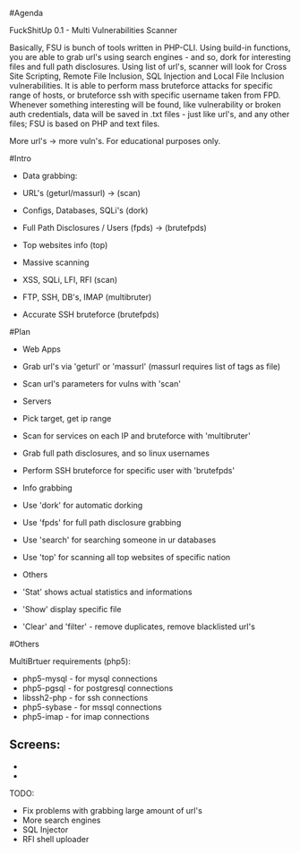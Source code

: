 
#Agenda

FuckShitUp 0.1 - Multi Vulnerabilities Scanner

Basically, FSU is bunch of tools written in PHP-CLI. Using build-in functions, you are able to grab url's using search engines - and so, dork for interesting files and full path disclosures. Using list of url's, scanner will look for Cross Site Scripting, Remote File Inclusion, SQL Injection and Local File Inclusion vulnerabilities. It is able to perform mass bruteforce attacks for specific range of hosts, or bruteforce ssh with specific username taken from FPD. Whenever something interesting will be found, like vulnerability or broken auth credentials, data will be saved in .txt files - just like url's, and any other files; FSU is based on PHP and text files.

More url's -> more vuln's.
For educational purposes only.

#Intro

- Data grabbing:
 - URL's (geturl/massurl) -> (scan)
 - Configs, Databases, SQLi's (dork)
 - Full Path Disclosures / Users (fpds) -> (brutefpds)
 - Top websites info (top)
  
- Massive scanning
 - XSS, SQLi, LFI, RFI (scan)
 - FTP, SSH, DB's, IMAP (multibruter)
 - Accurate SSH bruteforce (brutefpds)

#Plan

- Web Apps
 - Grab url's via 'geturl' or 'massurl' (massurl requires list of tags as file)
 - Scan url's parameters for vulns with 'scan'

- Servers
 - Pick target, get ip range
 - Scan for services on each IP and bruteforce with 'multibruter'
 - Grab full path disclosures, and so linux usernames
 - Perform SSH bruteforce for specific user with 'brutefpds'

- Info grabbing
 - Use 'dork' for automatic dorking
 - Use 'fpds' for full path disclosure grabbing
 - Use 'search' for searching someone in ur databases
 - Use 'top' for scanning all top websites of specific nation

- Others
 - 'Stat' shows actual statistics and informations
 - 'Show' display specific file
 - 'Clear' and 'filter' - remove duplicates, remove blacklisted url's

#Others

MultiBrtuer requirements (php5):
 - php5-mysql - for mysql connections
 - php5-pgsql - for postgresql connections
 - libssh2-php - for ssh connections
 - php5-sybase - for mssql connections
 - php5-imap - for imap connections

Screens:
 -
 -
 -

TODO:
 - Fix problems with grabbing large amount of url's
 - More search engines
 - SQL Injector
 - RFI shell uploader
